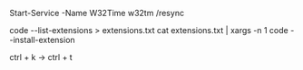 Start-Service -Name W32Time
w32tm /resync


code --list-extensions > extensions.txt
cat extensions.txt | xargs -n 1 code --install-extension

ctrl + k -> ctrl + t